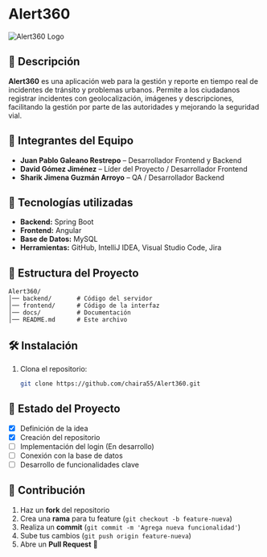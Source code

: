 # Alert360

![Alert360 Logo](https://via.placeholder.com/150)

## 📌 Descripción
**Alert360** es una aplicación web para la gestión y reporte en tiempo real de incidentes de tránsito y problemas urbanos. Permite a los ciudadanos registrar incidentes con geolocalización, imágenes y descripciones, facilitando la gestión por parte de las autoridades y mejorando la seguridad vial.

## 👥 Integrantes del Equipo
- **Juan Pablo Galeano Restrepo** – Desarrollador Frontend y Backend
- **David Gómez Jiménez** – Líder del Proyecto / Desarrollador Frontend
- **Sharik Jimena Guzmán Arroyo** – QA / Desarrollador Backend

## 🚀 Tecnologías utilizadas
- **Backend:** Spring Boot
- **Frontend:** Angular
- **Base de Datos:** MySQL
- **Herramientas:** GitHub, IntelliJ IDEA, Visual Studio Code, Jira

## 📂 Estructura del Proyecto
```
Alert360/
│── backend/       # Código del servidor
│── frontend/      # Código de la interfaz
│── docs/          # Documentación
│── README.md      # Este archivo
```

## 🛠 Instalación
1. Clona el repositorio:
   ```sh
   git clone https://github.com/chaira55/Alert360.git
   ```

## 🚧 Estado del Proyecto
- [X] Definición de la idea
- [X] Creación del repositorio
- [ ] Implementación del login (En desarrollo)
- [ ] Conexión con la base de datos
- [ ] Desarrollo de funcionalidades clave

## 🤝 Contribución
1. Haz un **fork** del repositorio
2. Crea una **rama** para tu feature (`git checkout -b feature-nueva`)
3. Realiza un **commit** (`git commit -m 'Agrega nueva funcionalidad'`)
4. Sube tus cambios (`git push origin feature-nueva`)
5. Abre un **Pull Request** 🚀
